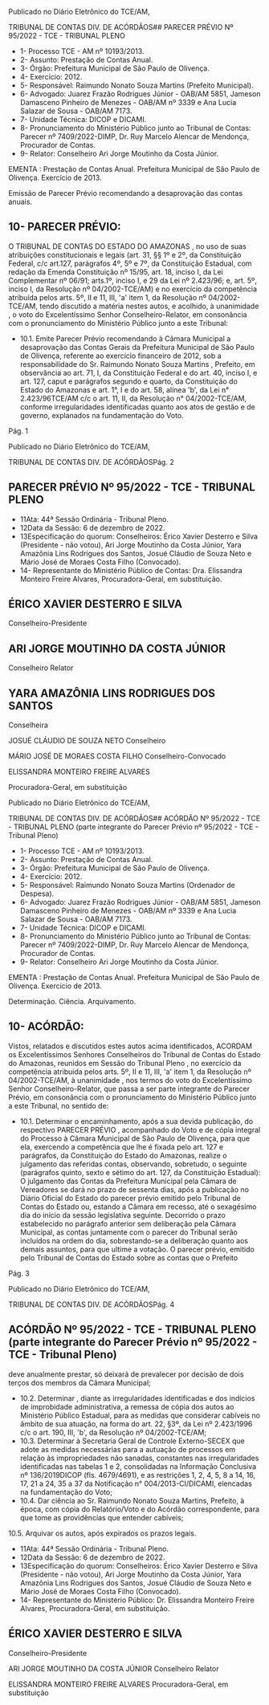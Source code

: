 Publicado  no  Diário  Eletrônico do TCE/AM,

TRIBUNAL DE CONTAS DIV. DE ACÓRDÃOS## PARECER PRÉVIO Nº 95/2022 - TCE - TRIBUNAL PLENO

- 1- Processo TCE - AM nº 10193/2013.
- 2- Assunto: Prestação de Contas Anual.
- 3- Órgão: Prefeitura Municipal de São Paulo de Olivença.
- 4- Exercício: 2012.
- 5- Responsável: Raimundo Nonato Souza Martins (Prefeito Municipal).
- 6- Advogado: Juarez  Frazão  Rodrigues  Júnior  -  OAB/AM  5851,  Jameson  Damasceno Pinheiro  de  Menezes  -  OAB/AM  nº  3339  e  Ana  Lucia  Salazar  de  Sousa  -  OAB/AM 7173.
- 7- Unidade Técnica: DICOP e DICAMI.
- 8- Pronunciamento  do  Ministério  Público  junto  ao  Tribunal  de  Contas: Parecer  nº 7409/2022-DIMP, Dr. Ruy Marcelo Alencar de Mendonça, Procurador de Contas.
- 9- Relator: Conselheiro Ari Jorge Moutinho da Costa Júnior.

EMENTA :  Prestação  de  Contas  Anual.    Prefeitura Municipal de São Paulo de Olivença.  Exercício de 2013.

Emissão de Parecer Prévio recomendando a desaprovação das contas anuais.

## 10-  PARECER PRÉVIO:

O  TRIBUNAL  DE  CONTAS  DO  ESTADO  DO  AMAZONAS ,  no  uso  de  suas atribuições  constitucionais  e  legais  (art.  31,  §§  1º  e  2º,  da  Constituição  Federal,  c/c art.127,  parágrafos  4º,  5º  e  7º,  da  Constituição  Estadual,  com  redação  da  Emenda Constituição nº 15/95, art. 18, inciso I, da Lei Complementar nº 06/91; arts.1º, inciso I, e 29  da  Lei  nº  2.423/96;  e,  art.  5º,  inciso  I,  da  Resolução  nº  04/2002-TCE/AM)  e  no exercício da competência atribuída pelos arts. 5º, II e 11, III, 'a' item 1, da Resolução nº 04/2002-TCE/AM, tendo discutido a matéria nestes autos, e acolhido, à unanimidade , o voto do Excelentíssimo Senhor Conselheiro-Relator, em consonância com o pronunciamento do Ministério Público junto a este Tribunal:

- 10.1.  Emite Parecer Prévio recomendando à Câmara Municipal a desaprovação das Contas Gerais da Prefeitura Municipal de São Paulo de Olivença, referente ao exercício financeiro de 2012, sob a responsabilidade do Sr. Raimundo Nonato Souza Martins , Prefeito, em observância ao art. 71, I, da Constituição Federal e do art. 40, inciso I, e art. 127, caput e parágrafos segundo e quarto, da Constituição do Estado do  Amazonas  e  art.  1°,  I  e  do  art.  58,  alínea  'b',  da  Lei  n°  2.423/96TCE/AM  c/c  o  art.  11,  II,  da  Resolução  n°  04/2002-TCE/AM,  conforme irregularidades  identificadas  quanto  aos  atos  de  gestão  e  de  governo, explanados na fundamentação do Voto.

Pág. 1

Publicado  no  Diário  Eletrônico do TCE/AM,

TRIBUNAL DE CONTAS DIV. DE ACÓRDÃOSPág. 2

## PARECER PRÉVIO Nº 95/2022 - TCE - TRIBUNAL PLENO

- 11Ata: 44ª Sessão Ordinária - Tribunal Pleno.
- 12Data da Sessão: 6 de dezembro de 2022.
- 13Especificação do quorum: Conselheiros: Érico Xavier Desterro e Silva (Presidente - não votou), Ari Jorge Moutinho da Costa Júnior, Yara Amazônia Lins Rodrigues dos Santos, Josué  Cláudio de Souza  Neto  e  Mário  José  de  Moraes  Costa  Filho (Convocado).
- 14-  Representante do Ministério Público de Contas: Dra. Elissandra Monteiro Freire Alvares, Procuradora-Geral, em substituição.

## ÉRICO XAVIER DESTERRO E SILVA

Conselheiro-Presidente

## ARI JORGE MOUTINHO DA COSTA JÚNIOR

Conselheiro Relator

## YARA AMAZÔNIA LINS RODRIGUES DOS SANTOS

Conselheira

JOSUÉ CLÁUDIO DE SOUZA NETO Conselheiro

MÁRIO JOSÉ DE MORAES COSTA FILHO Conselheiro-Convocado

ELISSANDRA MONTEIRO FREIRE ALVARES

Procuradora-Geral, em substituição

Publicado  no  Diário  Eletrônico do TCE/AM,

TRIBUNAL DE CONTAS DIV. DE ACÓRDÃOS## ACÓRDÃO Nº 95/2022 - TCE - TRIBUNAL PLENO (parte integrante do Parecer Prévio nº 95/2022 - TCE - Tribunal Pleno)

- 1- Processo TCE - AM nº 10193/2013.
- 2- Assunto: Prestação de Contas Anual.
- 3- Órgão: Prefeitura Municipal de São Paulo de Olivença.
- 4- Exercício: 2012.
- 5- Responsável: Raimundo Nonato Souza Martins (Ordenador de Despesa).
- 6- Advogado: Juarez  Frazão  Rodrigues  Júnior  -  OAB/AM  5851,  Jameson  Damasceno Pinheiro  de  Menezes  -  OAB/AM  nº  3339  e  Ana  Lucia  Salazar  de  Sousa  -  OAB/AM 7173.
- 7- Unidade Técnica: DICOP e DICAMI.
- 8- Pronunciamento  do  Ministério  Público  junto  ao  Tribunal  de  Contas: Parecer  nº 7409/2022-DIMP, Dr. Ruy Marcelo Alencar de Mendonça, Procurador de Contas.
- 9- Relator: Conselheiro Ari Jorge Moutinho da Costa Júnior.

EMENTA :  Prestação  de  Contas  Anual.    Prefeitura Municipal  de  São  Paulo  de  Olivença.  Exercício  de 2013.

Determinação. Ciência. Arquivamento.

## 10-  ACÓRDÃO:

Vistos, relatados e discutidos estes autos acima identificados, ACORDAM os Excelentíssimos Senhores Conselheiros do Tribunal de Contas do Estado do Amazonas, reunidos em Sessão do Tribunal Pleno , no exercício da competência atribuída pelos arts. 5º, II e 11, III, 'a' item 1, da Resolução nº 04/2002-TCE/AM, à unanimidade , nos termos do voto do Excelentíssimo Senhor Conselheiro-Relator, que passa a ser parte integrante do Parecer Prévio, em consonância com o pronunciamento do Ministério Público junto a este Tribunal, no sentido de:

- 10.1. Determinar o encaminhamento,  após  a  sua  devida  publicação,  do respectivo PARECER PRÉVIO , acompanhado do Voto e de cópia integral do Processo à Câmara Municipal de São Paulo de Olivença, para que ela, exercendo a competência que lhe é fixada pelo art. 127 e parágrafos, da Constituição do Estado do Amazonas, realize o julgamento das referidas contas,  observando,  sobretudo,  o  seguinte  (parágrafos  quinto,  sexto  e sétimo do art. 127, da Constituição Estadual): O julgamento das Contas da Prefeitura Municipal pela Câmara de Vereadores se dará no prazo de sessenta dias, após a publicação no Diário Oficial do Estado do parecer prévio emitido pelo Tribunal de Contas do Estado ou, estando a Câmara em recesso, até o sexagésimo dia do início da sessão legislativa seguinte. Decorrido  o  prazo  estabelecido  no  parágrafo  anterior  sem  deliberação pela Câmara Municipal, as contas juntamente com o parecer do Tribunal serão  incluídos  na  ordem  do  dia,  sobrestando-se  a  deliberação  quanto aos  demais  assuntos,  para  que  ultime  a  votação.  O  parecer  prévio, emitido pelo Tribunal de Contas do Estado sobre as contas que o Prefeito

Pág. 3

Publicado  no  Diário  Eletrônico do TCE/AM,

TRIBUNAL DE CONTAS DIV. DE ACÓRDÃOSPág. 4

## ACÓRDÃO Nº 95/2022 - TCE - TRIBUNAL PLENO (parte integrante do Parecer Prévio nº 95/2022 - TCE - Tribunal Pleno)

deve anualmente prestar, só deixará de prevalecer por decisão de dois terços dos membros da Câmara Municipal;

- 10.2. Determinar , diante  as  irregularidades  identificadas  e  dos  indícios  de improbidade administrativa, a  remessa de cópia dos autos ao  Ministério Público Estadual, para as medidas que considerar cabíveis no âmbito de sua atuação, na forma do art. 22, §3º, da Lei nº 2.423/1996 c/c o art. 190, III, 'b', da Resolução nº 04/2002-TCE/AM;
- 10.3. Determinar à Secretaria Geral de Controle Externo-SECEX que adote as medidas  necessárias  para  a  autuação  de  processos  em  relação  às impropriedades não sanadas, constantes nas irregularidades identificadas nas tabelas 1 e 2, consolidadas na Informação Conclusiva nº 136/2019DICOP (fls. 4679/4691), e as restrições 1, 2, 4, 5, 8 a 14, 16, 17, 21 a 24, 35 a 37 da Notificação n° 004/2013-CI/DICAMI, elencadas na fundamentação do Voto;
- 10.4. Dar ciência ao Sr. Raimundo Nonato Souza Martins, Prefeito, à época, com cópia do Relatório/Voto e do Acórdão correspondente, para que tome as providências que entender cabíveis;

10.5. Arquivar os autos, após expirados os prazos legais.

- 11Ata: 44ª Sessão Ordinária - Tribunal Pleno.
- 12Data da Sessão: 6 de dezembro de 2022.
- 13Especificação do quorum: Conselheiros: Érico Xavier Desterro e Silva (Presidente - não votou), Ari Jorge Moutinho da Costa Júnior, Yara Amazônia Lins Rodrigues dos Santos, Josué  Cláudio de Souza  Neto  e  Mário  José  de  Moraes  Costa  Filho (Convocado).
- 14-  Representante do Ministério Público: Dr. Elissandra Monteiro Freire Alvares, Procuradora-Geral, em substituição.

## ÉRICO XAVIER DESTERRO E SILVA

Conselheiro-Presidente

ARI JORGE MOUTINHO DA COSTA JÚNIOR Conselheiro Relator

ELISSANDRA MONTEIRO FREIRE ALVARES Procuradora-Geral, em substituição